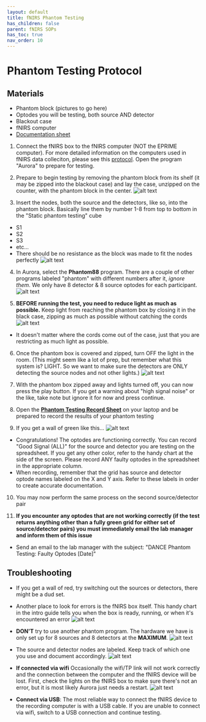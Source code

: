 ```yaml
---
layout: default
title: fNIRS Phantom Testing
has_children: false
parent: fNIRS SOPs
has_toc: true
nav_order: 10
---
```

# Phantom Testing Protocol

## Materials
- Phantom block (pictures to go here)
- Optodes you will be testing, both source AND detector
- Blackout case
- fNIRS computer
- [Documentation sheet](https://docs.google.com/spreadsheets/d/19niNdWU5K-bbgTpHEOS49MJSUCEYLbQo6RfAbhuyJsE/edit?gid=0#gid=0)


1. Connect the fNIRS box to the fNIRS computer (NOT the EPRIME computer). For more detailed information on the computers used in fNIRS data colleciton, please see this [protocol](https://dance-lab.github.io/DANCE-Management/docs/fnirs_protocols/connecting_computers/). Open the program "Aurora" to prepare for testing. 

2. Prepare to begin testing by removing the phantom block from its shelf (it may be zipped into the blackout case) and lay the case, unzipped on the counter, with the phantom block in the center. 
![alt text](image.png)

3. Insert the nodes, both the source and the detectors, like so, into the phantom block. Basically line them by number 1-8 from top to bottom in the "Static phantom testing" cube
- S1
- S2
- S3
- etc...
- There should be no resistance as the block was made to fit the nodes perfectly
![alt text](phantom_with_optodes.png)

4. In Aurora, select the **Phantom88** program. There are a couple of other programs labeled "phantom" with different numbers after it, *ignore them*. We only have 8 detector & 8 source optodes for each participant.
![alt text](aurora_screen.png)

5. **BEFORE running the test, you need to reduce light as much as possible.** Keep light from reaching the phantom box by closing it in the black case, zipping as much as possible without catching the cords
![alt text](phantom_setup.png)

- It doesn't matter where the cords come out of the case, just that you are restricting as much light as possible.

6. Once the phantom box is covered and zipped, turn OFF the light in the room. (This might seem like a lot of prep, but remember what this system is? LIGHT. So we want to make sure the detectors are ONLY detecting the source nodes and not other lights.)
![alt text](phantom_in_case.png)

7. With the phantom box zipped away and lights turned off, you can now press the play button. If you get a warning about "high signal noise" or the like, take note but ignore it for now and press continue. 

8. Open the [**Phantom Testing Record Sheet**](https://docs.google.com/spreadsheets/d/19niNdWU5K-bbgTpHEOS49MJSUCEYLbQo6RfAbhuyJsE/edit?gid=0#gid=0) on your laptop and be prepared to record the results of your phantom testing

9. If you get a wall of green like this...
![alt text](successful_test.png)

- Congratulations! The optodes are functioning correctly. You can record "Good Signal (ALL)" for the source and detector you are testing on the spreadsheet. If you get any other color, refer to the handy chart at the side of the screen. Please record ANY faulty optodes in the spreadsheet in the appropriate column. 
- When recording, remember that the grid has source and detector optode names labeled on the X and Y axis. Refer to these labels in order to create accurate documentation.

10. You may now perform the same process on the second source/detector pair

11. **If you encounter any optodes that are not working correctly (if the test returns anything other than a fully green grid for either set of source/detector pairs) you must immediately email the lab manager and inform them of this issue**
- Send an email to the lab manager with the subject: "DANCE Phantom Testing: Faulty Optodes [Date]"

## Troubleshooting

- If you get a wall of red, try switching out the sources or detectors, there might be a dud set.
- Another place to look for errors is the fNIRS box itself. This handy chart in the intro guide tells you when the box is ready, running, or when it's encountered an error
![alt text](troubleshooting.png)

- **DON'T** try to use another phantom program. The hardware we have is only set up for 8 sources and 8 detectors at the **MAXIMUM**.
![alt text](error_1.png)

- The source and detector nodes are labeled. Keep track of which one you use and document accordingly.
![alt text](device_plugged_in.png)

- **If connected via wifi** Occasionally the wifi/TP link will not work correctly and the connection between the computer and the fNIRS device will be lost. First, check the lights on the fNIRS box to make sure there's not an error, but it is most likely Aurora just needs a restart. 
![alt text](optimization_error.png)

- **Connect via USB**: The most reliable way to connect the fNIRS device to the recording computer is with a USB cable. If you are unable to connect via wifi, switch to a USB connection and continue testing.